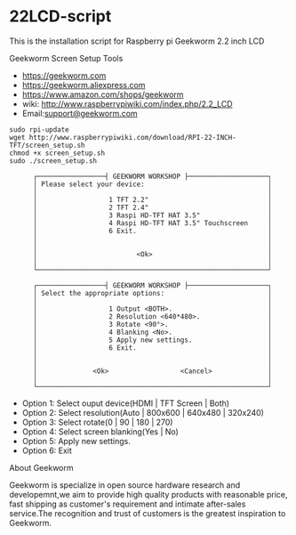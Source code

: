 # 22LCD-script
This is the installation script for Raspberry pi Geekworm 2.2 inch LCD

Geekworm Screen Setup Tools

* https://geekworm.com
* https://geekworm.aliexpress.com
* https://www.amazon.com/shops/geekworm
* wiki: http://www.raspberrypiwiki.com/index.php/2.2_LCD
* Email:support@geekworm.com

```shell
sudo rpi-update
wget http://www.raspberrypiwiki.com/download/RPI-22-INCH-TFT/screen_setup.sh
chmod +x screen_setup.sh
sudo ./screen_setup.sh
```
          ┌─────────────────┤ GEEKWORM WORKSHOP ├────────────────────┐
          │ Please select your device:                               │
          │                                                          │
          │                  1 TFT 2.2"                              │
          │                  2 TFT 2.4"                              │
          │                  3 Raspi HD-TFT HAT 3.5"                 │
          │                  4 Raspi HD-TFT HAT 3.5" Touchscreen     │          
          │                  6 Exit.                                 │
          │                                                          │
          │                                                          │
          │                         <Ok>                             │
          │                                                          │
          └──────────────────────────────────────────────────────────┘
          
          ┌─────────────────┤ GEEKWORM WORKSHOP ├────────────────────┐
          │ Select the appropriate options:                          │
          │                                                          │
          │                  1 Output <BOTH>.                        │
          │                  2 Resolution <640*480>.                 │
          │                  3 Rotate <90°>.                         │
          │                  4 Blanking <No>.                        │
          │                  5 Apply new settings.                   │
          │                  6 Exit.                                 │
          │                                                          │
          │                                                          │
          │              <Ok>                  <Cancel>              │
          │                                                          │
          └──────────────────────────────────────────────────────────┘

* Option 1: Select ouput device(HDMI | TFT Screen | Both)
* Option 2: Select resolution(Auto | 800x600 | 640x480 | 320x240)
* Option 3: Select rotate(0 | 90 | 180 | 270)
* Option 4: Select screen blanking(Yes | No)
* Option 5: Apply new settings.
* Option 6: Exit

About Geekworm

Geekworm is specialize in open source hardware research and developemnt,we aim to provide high quality products with reasonable price, fast shipping as customer's requirement and intimate after-sales service.The recognition and trust of customers is the greatest inspiration to Geekworm.
